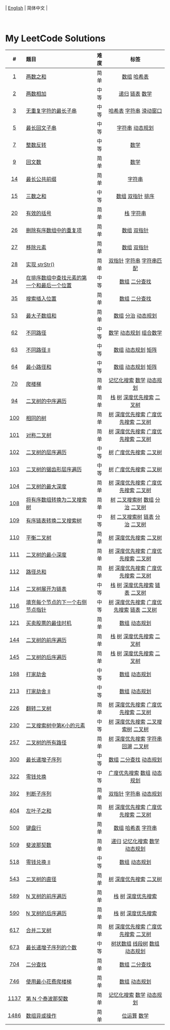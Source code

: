 
| [English](README_EN.md) | 简体中文 |

<!-- align="center" -->
<p>
    <img src="https://img.shields.io/badge/用户--blue.svg?" alt="">
    <img src="https://img.shields.io/badge/已解决-0/2704-blue.svg?" alt="">
    <img src="https://img.shields.io/badge/简单-0-green.svg?" alt="">
    <img src="https://img.shields.io/badge/中等-0-orange.svg?" alt="">
    <img src="https://img.shields.io/badge/困难-0-red.svg?" alt="">
</p>
<!-- align="center" -->
<h1>My LeetCode Solutions</h1>


| #    | 题目 | 难度 | 标签 |
| :----: | :---- | :----: | :----: |
|[1](https://leetcode-cn.com/problems/two-sum)|[两数之和](https://github.com/KamToHung/leetcode/tree/main/算法/1.%20两数之和)|简单|[数组](https://leetcode-cn.com/tag/array) [哈希表](https://leetcode-cn.com/tag/hash-table) |
|[2](https://leetcode-cn.com/problems/add-two-numbers)|[两数相加](https://github.com/KamToHung/leetcode/tree/main/算法/2.%20两数相加)|中等|[递归](https://leetcode-cn.com/tag/recursion) [链表](https://leetcode-cn.com/tag/linked-list) [数学](https://leetcode-cn.com/tag/math) |
|[3](https://leetcode-cn.com/problems/longest-substring-without-repeating-characters)|[无重复字符的最长子串](https://github.com/KamToHung/leetcode/tree/main/算法/3.%20无重复字符的最长子串)|中等|[哈希表](https://leetcode-cn.com/tag/hash-table) [字符串](https://leetcode-cn.com/tag/string) [滑动窗口](https://leetcode-cn.com/tag/sliding-window) |
|[5](https://leetcode-cn.com/problems/longest-palindromic-substring)|[最长回文子串](https://github.com/KamToHung/leetcode/tree/main/算法/5.%20最长回文子串)|中等|[字符串](https://leetcode-cn.com/tag/string) [动态规划](https://leetcode-cn.com/tag/dynamic-programming) |
|[7](https://leetcode-cn.com/problems/reverse-integer)|[整数反转](https://github.com/KamToHung/leetcode/tree/main/算法/7.%20整数反转)|中等|[数学](https://leetcode-cn.com/tag/math) |
|[9](https://leetcode-cn.com/problems/palindrome-number)|[回文数](https://github.com/KamToHung/leetcode/tree/main/算法/9.%20回文数)|简单|[数学](https://leetcode-cn.com/tag/math) |
|[14](https://leetcode-cn.com/problems/longest-common-prefix)|[最长公共前缀](https://github.com/KamToHung/leetcode/tree/main/算法/14.%20最长公共前缀)|简单|[字符串](https://leetcode-cn.com/tag/string) |
|[15](https://leetcode-cn.com/problems/3sum)|[三数之和](https://github.com/KamToHung/leetcode/tree/main/算法/15.%20三数之和)|中等|[数组](https://leetcode-cn.com/tag/array) [双指针](https://leetcode-cn.com/tag/two-pointers) [排序](https://leetcode-cn.com/tag/sorting) |
|[20](https://leetcode-cn.com/problems/valid-parentheses)|[有效的括号](https://github.com/KamToHung/leetcode/tree/main/算法/20.%20有效的括号)|简单|[栈](https://leetcode-cn.com/tag/stack) [字符串](https://leetcode-cn.com/tag/string) |
|[26](https://leetcode-cn.com/problems/remove-duplicates-from-sorted-array)|[删除有序数组中的重复项](https://github.com/KamToHung/leetcode/tree/main/算法/26.%20删除有序数组中的重复项)|简单|[数组](https://leetcode-cn.com/tag/array) [双指针](https://leetcode-cn.com/tag/two-pointers) |
|[27](https://leetcode-cn.com/problems/remove-element)|[移除元素](https://github.com/KamToHung/leetcode/tree/main/算法/27.%20移除元素)|简单|[数组](https://leetcode-cn.com/tag/array) [双指针](https://leetcode-cn.com/tag/two-pointers) |
|[28](https://leetcode-cn.com/problems/implement-strstr)|[实现 strStr()](https://github.com/KamToHung/leetcode/tree/main/算法/28.%20实现%20strStr())|简单|[双指针](https://leetcode-cn.com/tag/two-pointers) [字符串](https://leetcode-cn.com/tag/string) [字符串匹配](https://leetcode-cn.com/tag/string-matching) |
|[34](https://leetcode-cn.com/problems/find-first-and-last-position-of-element-in-sorted-array)|[在排序数组中查找元素的第一个和最后一个位置](https://github.com/KamToHung/leetcode/tree/main/算法/34.%20在排序数组中查找元素的第一个和最后一个位置)|中等|[数组](https://leetcode-cn.com/tag/array) [二分查找](https://leetcode-cn.com/tag/binary-search) |
|[35](https://leetcode-cn.com/problems/search-insert-position)|[搜索插入位置](https://github.com/KamToHung/leetcode/tree/main/算法/35.%20搜索插入位置)|简单|[数组](https://leetcode-cn.com/tag/array) [二分查找](https://leetcode-cn.com/tag/binary-search) |
|[53](https://leetcode-cn.com/problems/maximum-subarray)|[最大子数组和](https://github.com/KamToHung/leetcode/tree/main/算法/53.%20最大子数组和)|简单|[数组](https://leetcode-cn.com/tag/array) [分治](https://leetcode-cn.com/tag/divide-and-conquer) [动态规划](https://leetcode-cn.com/tag/dynamic-programming) |
|[62](https://leetcode-cn.com/problems/unique-paths)|[不同路径](https://github.com/KamToHung/leetcode/tree/main/算法/62.%20不同路径)|中等|[数学](https://leetcode-cn.com/tag/math) [动态规划](https://leetcode-cn.com/tag/dynamic-programming) [组合数学](https://leetcode-cn.com/tag/combinatorics) |
|[63](https://leetcode-cn.com/problems/unique-paths-ii)|[不同路径 II](https://github.com/KamToHung/leetcode/tree/main/算法/63.%20不同路径%20II)|中等|[数组](https://leetcode-cn.com/tag/array) [动态规划](https://leetcode-cn.com/tag/dynamic-programming) [矩阵](https://leetcode-cn.com/tag/matrix) |
|[64](https://leetcode-cn.com/problems/minimum-path-sum)|[最小路径和](https://github.com/KamToHung/leetcode/tree/main/算法/64.%20最小路径和)|中等|[数组](https://leetcode-cn.com/tag/array) [动态规划](https://leetcode-cn.com/tag/dynamic-programming) [矩阵](https://leetcode-cn.com/tag/matrix) |
|[70](https://leetcode-cn.com/problems/climbing-stairs)|[爬楼梯](https://github.com/KamToHung/leetcode/tree/main/算法/70.%20爬楼梯)|简单|[记忆化搜索](https://leetcode-cn.com/tag/memoization) [数学](https://leetcode-cn.com/tag/math) [动态规划](https://leetcode-cn.com/tag/dynamic-programming) |
|[94](https://leetcode-cn.com/problems/binary-tree-inorder-traversal)|[二叉树的中序遍历](https://github.com/KamToHung/leetcode/tree/main/算法/94.%20二叉树的中序遍历)|简单|[栈](https://leetcode-cn.com/tag/stack) [树](https://leetcode-cn.com/tag/tree) [深度优先搜索](https://leetcode-cn.com/tag/depth-first-search) [二叉树](https://leetcode-cn.com/tag/binary-tree) |
|[100](https://leetcode-cn.com/problems/same-tree)|[相同的树](https://github.com/KamToHung/leetcode/tree/main/算法/100.%20相同的树)|简单|[树](https://leetcode-cn.com/tag/tree) [深度优先搜索](https://leetcode-cn.com/tag/depth-first-search) [广度优先搜索](https://leetcode-cn.com/tag/breadth-first-search) [二叉树](https://leetcode-cn.com/tag/binary-tree) |
|[101](https://leetcode-cn.com/problems/symmetric-tree)|[对称二叉树](https://github.com/KamToHung/leetcode/tree/main/算法/101.%20对称二叉树)|简单|[树](https://leetcode-cn.com/tag/tree) [深度优先搜索](https://leetcode-cn.com/tag/depth-first-search) [广度优先搜索](https://leetcode-cn.com/tag/breadth-first-search) [二叉树](https://leetcode-cn.com/tag/binary-tree) |
|[102](https://leetcode-cn.com/problems/binary-tree-level-order-traversal)|[二叉树的层序遍历](https://github.com/KamToHung/leetcode/tree/main/算法/102.%20二叉树的层序遍历)|中等|[树](https://leetcode-cn.com/tag/tree) [广度优先搜索](https://leetcode-cn.com/tag/breadth-first-search) [二叉树](https://leetcode-cn.com/tag/binary-tree) |
|[103](https://leetcode-cn.com/problems/binary-tree-zigzag-level-order-traversal)|[二叉树的锯齿形层序遍历](https://github.com/KamToHung/leetcode/tree/main/算法/103.%20二叉树的锯齿形层序遍历)|中等|[树](https://leetcode-cn.com/tag/tree) [广度优先搜索](https://leetcode-cn.com/tag/breadth-first-search) [二叉树](https://leetcode-cn.com/tag/binary-tree) |
|[104](https://leetcode-cn.com/problems/maximum-depth-of-binary-tree)|[二叉树的最大深度](https://github.com/KamToHung/leetcode/tree/main/算法/104.%20二叉树的最大深度)|简单|[树](https://leetcode-cn.com/tag/tree) [深度优先搜索](https://leetcode-cn.com/tag/depth-first-search) [广度优先搜索](https://leetcode-cn.com/tag/breadth-first-search) [二叉树](https://leetcode-cn.com/tag/binary-tree) |
|[108](https://leetcode-cn.com/problems/convert-sorted-array-to-binary-search-tree)|[将有序数组转换为二叉搜索树](https://github.com/KamToHung/leetcode/tree/main/算法/108.%20将有序数组转换为二叉搜索树)|简单|[树](https://leetcode-cn.com/tag/tree) [二叉搜索树](https://leetcode-cn.com/tag/binary-search-tree) [数组](https://leetcode-cn.com/tag/array) [分治](https://leetcode-cn.com/tag/divide-and-conquer) [二叉树](https://leetcode-cn.com/tag/binary-tree) |
|[109](https://leetcode-cn.com/problems/convert-sorted-list-to-binary-search-tree)|[有序链表转换二叉搜索树](https://github.com/KamToHung/leetcode/tree/main/算法/109.%20有序链表转换二叉搜索树)|中等|[树](https://leetcode-cn.com/tag/tree) [二叉搜索树](https://leetcode-cn.com/tag/binary-search-tree) [链表](https://leetcode-cn.com/tag/linked-list) [分治](https://leetcode-cn.com/tag/divide-and-conquer) [二叉树](https://leetcode-cn.com/tag/binary-tree) |
|[110](https://leetcode-cn.com/problems/balanced-binary-tree)|[平衡二叉树](https://github.com/KamToHung/leetcode/tree/main/算法/110.%20平衡二叉树)|简单|[树](https://leetcode-cn.com/tag/tree) [深度优先搜索](https://leetcode-cn.com/tag/depth-first-search) [二叉树](https://leetcode-cn.com/tag/binary-tree) |
|[111](https://leetcode-cn.com/problems/minimum-depth-of-binary-tree)|[二叉树的最小深度](https://github.com/KamToHung/leetcode/tree/main/算法/111.%20二叉树的最小深度)|简单|[树](https://leetcode-cn.com/tag/tree) [深度优先搜索](https://leetcode-cn.com/tag/depth-first-search) [广度优先搜索](https://leetcode-cn.com/tag/breadth-first-search) [二叉树](https://leetcode-cn.com/tag/binary-tree) |
|[112](https://leetcode-cn.com/problems/path-sum)|[路径总和](https://github.com/KamToHung/leetcode/tree/main/算法/112.%20路径总和)|简单|[树](https://leetcode-cn.com/tag/tree) [深度优先搜索](https://leetcode-cn.com/tag/depth-first-search) [广度优先搜索](https://leetcode-cn.com/tag/breadth-first-search) [二叉树](https://leetcode-cn.com/tag/binary-tree) |
|[114](https://leetcode-cn.com/problems/flatten-binary-tree-to-linked-list)|[二叉树展开为链表](https://github.com/KamToHung/leetcode/tree/main/算法/114.%20二叉树展开为链表)|中等|[栈](https://leetcode-cn.com/tag/stack) [树](https://leetcode-cn.com/tag/tree) [深度优先搜索](https://leetcode-cn.com/tag/depth-first-search) [链表](https://leetcode-cn.com/tag/linked-list) [二叉树](https://leetcode-cn.com/tag/binary-tree) |
|[116](https://leetcode-cn.com/problems/populating-next-right-pointers-in-each-node)|[填充每个节点的下一个右侧节点指针](https://github.com/KamToHung/leetcode/tree/main/算法/116.%20填充每个节点的下一个右侧节点指针)|中等|[树](https://leetcode-cn.com/tag/tree) [深度优先搜索](https://leetcode-cn.com/tag/depth-first-search) [广度优先搜索](https://leetcode-cn.com/tag/breadth-first-search) [链表](https://leetcode-cn.com/tag/linked-list) [二叉树](https://leetcode-cn.com/tag/binary-tree) |
|[121](https://leetcode-cn.com/problems/best-time-to-buy-and-sell-stock)|[买卖股票的最佳时机](https://github.com/KamToHung/leetcode/tree/main/算法/121.%20买卖股票的最佳时机)|简单|[数组](https://leetcode-cn.com/tag/array) [动态规划](https://leetcode-cn.com/tag/dynamic-programming) ||[122](https://leetcode-cn.com/problems/best-time-to-buy-and-sell-stock-ii)|[买卖股票的最佳时机 II](https://github.com/KamToHung/leetcode/tree/main/算法/122.%20买卖股票的最佳时机%20II)|中等|[贪心](https://leetcode-cn.com/tag/greedy) [数组](https://leetcode-cn.com/tag/array) [动态规划](https://leetcode-cn.com/tag/dynamic-programming) |
|[144](https://leetcode-cn.com/problems/binary-tree-preorder-traversal)|[二叉树的前序遍历](https://github.com/KamToHung/leetcode/tree/main/算法/144.%20二叉树的前序遍历)|简单|[栈](https://leetcode-cn.com/tag/stack) [树](https://leetcode-cn.com/tag/tree) [深度优先搜索](https://leetcode-cn.com/tag/depth-first-search) [二叉树](https://leetcode-cn.com/tag/binary-tree) |
|[145](https://leetcode-cn.com/problems/binary-tree-postorder-traversal)|[二叉树的后序遍历](https://github.com/KamToHung/leetcode/tree/main/算法/145.%20二叉树的后序遍历)|简单|[栈](https://leetcode-cn.com/tag/stack) [树](https://leetcode-cn.com/tag/tree) [深度优先搜索](https://leetcode-cn.com/tag/depth-first-search) [二叉树](https://leetcode-cn.com/tag/binary-tree) |
|[198](https://leetcode-cn.com/problems/house-robber)|[打家劫舍](https://github.com/KamToHung/leetcode/tree/main/算法/198.%20打家劫舍)|中等|[数组](https://leetcode-cn.com/tag/array) [动态规划](https://leetcode-cn.com/tag/dynamic-programming) |
|[213](https://leetcode-cn.com/problems/house-robber-ii)|[打家劫舍 II](https://github.com/KamToHung/leetcode/tree/main/算法/213.%20打家劫舍%20II)|中等|[数组](https://leetcode-cn.com/tag/array) [动态规划](https://leetcode-cn.com/tag/dynamic-programming) |
|[226](https://leetcode-cn.com/problems/invert-binary-tree)|[翻转二叉树](https://github.com/KamToHung/leetcode/tree/main/算法/226.%20翻转二叉树)|简单|[树](https://leetcode-cn.com/tag/tree) [深度优先搜索](https://leetcode-cn.com/tag/depth-first-search) [广度优先搜索](https://leetcode-cn.com/tag/breadth-first-search) [二叉树](https://leetcode-cn.com/tag/binary-tree) |
|[230](https://leetcode-cn.com/problems/kth-smallest-element-in-a-bst)|[二叉搜索树中第K小的元素](https://github.com/KamToHung/leetcode/tree/main/算法/230.%20二叉搜索树中第K小的元素)|中等|[树](https://leetcode-cn.com/tag/tree) [深度优先搜索](https://leetcode-cn.com/tag/depth-first-search) [二叉搜索树](https://leetcode-cn.com/tag/binary-search-tree) [二叉树](https://leetcode-cn.com/tag/binary-tree) |
|[257](https://leetcode-cn.com/problems/binary-tree-paths)|[二叉树的所有路径](https://github.com/KamToHung/leetcode/tree/main/算法/257.%20二叉树的所有路径)|简单|[树](https://leetcode-cn.com/tag/tree) [深度优先搜索](https://leetcode-cn.com/tag/depth-first-search) [字符串](https://leetcode-cn.com/tag/string) [回溯](https://leetcode-cn.com/tag/backtracking) [二叉树](https://leetcode-cn.com/tag/binary-tree) |
|[300](https://leetcode-cn.com/problems/longest-increasing-subsequence)|[最长递增子序列](https://github.com/KamToHung/leetcode/tree/main/算法/300.%20最长递增子序列)|中等|[数组](https://leetcode-cn.com/tag/array) [二分查找](https://leetcode-cn.com/tag/binary-search) [动态规划](https://leetcode-cn.com/tag/dynamic-programming) |
|[322](https://leetcode-cn.com/problems/coin-change)|[零钱兑换](https://github.com/KamToHung/leetcode/tree/main/算法/322.%20零钱兑换)|中等|[广度优先搜索](https://leetcode-cn.com/tag/breadth-first-search) [数组](https://leetcode-cn.com/tag/array) [动态规划](https://leetcode-cn.com/tag/dynamic-programming) |
|[392](https://leetcode-cn.com/problems/is-subsequence)|[判断子序列](https://github.com/KamToHung/leetcode/tree/main/算法/392.%20判断子序列)|简单|[双指针](https://leetcode-cn.com/tag/two-pointers) [字符串](https://leetcode-cn.com/tag/string) [动态规划](https://leetcode-cn.com/tag/dynamic-programming) |
|[404](https://leetcode-cn.com/problems/sum-of-left-leaves)|[左叶子之和](https://github.com/KamToHung/leetcode/tree/main/算法/404.%20左叶子之和)|简单|[树](https://leetcode-cn.com/tag/tree) [深度优先搜索](https://leetcode-cn.com/tag/depth-first-search) [广度优先搜索](https://leetcode-cn.com/tag/breadth-first-search) [二叉树](https://leetcode-cn.com/tag/binary-tree) |
|[500](https://leetcode-cn.com/problems/keyboard-row)|[键盘行](https://github.com/KamToHung/leetcode/tree/main/算法/500.%20键盘行)|简单|[数组](https://leetcode-cn.com/tag/array) [哈希表](https://leetcode-cn.com/tag/hash-table) [字符串](https://leetcode-cn.com/tag/string) |
|[509](https://leetcode-cn.com/problems/fibonacci-number)|[斐波那契数](https://github.com/KamToHung/leetcode/tree/main/算法/509.%20斐波那契数)|简单|[递归](https://leetcode-cn.com/tag/recursion) [记忆化搜索](https://leetcode-cn.com/tag/memoization) [数学](https://leetcode-cn.com/tag/math) [动态规划](https://leetcode-cn.com/tag/dynamic-programming) |
|[518](https://leetcode-cn.com/problems/coin-change-2)|[零钱兑换 II](https://github.com/KamToHung/leetcode/tree/main/算法/518.%20零钱兑换%20II)|中等|[数组](https://leetcode-cn.com/tag/array) [动态规划](https://leetcode-cn.com/tag/dynamic-programming) |
|[543](https://leetcode-cn.com/problems/diameter-of-binary-tree)|[二叉树的直径](https://github.com/KamToHung/leetcode/tree/main/算法/543.%20二叉树的直径)|简单|[树](https://leetcode-cn.com/tag/tree) [深度优先搜索](https://leetcode-cn.com/tag/depth-first-search) [二叉树](https://leetcode-cn.com/tag/binary-tree) |
|[589](https://leetcode-cn.com/problems/n-ary-tree-preorder-traversal)|[N 叉树的前序遍历](https://github.com/KamToHung/leetcode/tree/main/算法/589.%20N%20叉树的前序遍历)|简单|[栈](https://leetcode-cn.com/tag/stack) [树](https://leetcode-cn.com/tag/tree) [深度优先搜索](https://leetcode-cn.com/tag/depth-first-search) |
|[590](https://leetcode-cn.com/problems/n-ary-tree-postorder-traversal)|[N 叉树的后序遍历](https://github.com/KamToHung/leetcode/tree/main/算法/590.%20N%20叉树的后序遍历)|简单|[栈](https://leetcode-cn.com/tag/stack) [树](https://leetcode-cn.com/tag/tree) [深度优先搜索](https://leetcode-cn.com/tag/depth-first-search) |
|[617](https://leetcode-cn.com/problems/merge-two-binary-trees)|[合并二叉树](https://github.com/KamToHung/leetcode/tree/main/算法/617.%20合并二叉树)|简单|[树](https://leetcode-cn.com/tag/tree) [深度优先搜索](https://leetcode-cn.com/tag/depth-first-search) [广度优先搜索](https://leetcode-cn.com/tag/breadth-first-search) [二叉树](https://leetcode-cn.com/tag/binary-tree) |
|[673](https://leetcode-cn.com/problems/number-of-longest-increasing-subsequence)|[最长递增子序列的个数](https://github.com/KamToHung/leetcode/tree/main/算法/673.%20最长递增子序列的个数)|中等|[树状数组](https://leetcode-cn.com/tag/binary-indexed-tree) [线段树](https://leetcode-cn.com/tag/segment-tree) [数组](https://leetcode-cn.com/tag/array) [动态规划](https://leetcode-cn.com/tag/dynamic-programming) |
|[704](https://leetcode-cn.com/problems/binary-search)|[二分查找](https://github.com/KamToHung/leetcode/tree/main/算法/704.%20二分查找)|简单|[数组](https://leetcode-cn.com/tag/array) [二分查找](https://leetcode-cn.com/tag/binary-search) |
|[746](https://leetcode-cn.com/problems/min-cost-climbing-stairs)|[使用最小花费爬楼梯](https://github.com/KamToHung/leetcode/tree/main/算法/746.%20使用最小花费爬楼梯)|简单|[数组](https://leetcode-cn.com/tag/array) [动态规划](https://leetcode-cn.com/tag/dynamic-programming) |
|[1137](https://leetcode-cn.com/problems/n-th-tribonacci-number)|[第 N 个泰波那契数](https://github.com/KamToHung/leetcode/tree/main/算法/1137.%20第%20N%20个泰波那契数)|简单|[记忆化搜索](https://leetcode-cn.com/tag/memoization) [数学](https://leetcode-cn.com/tag/math) [动态规划](https://leetcode-cn.com/tag/dynamic-programming) |
|[1486](https://leetcode-cn.com/problems/xor-operation-in-an-array)|[数组异或操作](https://github.com/KamToHung/leetcode/tree/main/算法/1486.%20数组异或操作)|简单|[位运算](https://leetcode-cn.com/tag/bit-manipulation) [数学](https://leetcode-cn.com/tag/math) |











